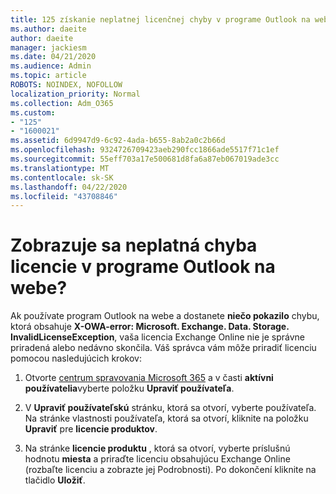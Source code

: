 ```yaml
---
title: 125 získanie neplatnej licenčnej chyby v programe Outlook na webe?
ms.author: daeite
author: daeite
manager: jackiesm
ms.date: 04/21/2020
ms.audience: Admin
ms.topic: article
ROBOTS: NOINDEX, NOFOLLOW
localization_priority: Normal
ms.collection: Adm_O365
ms.custom:
- "125"
- "1600021"
ms.assetid: 6d9947d9-6c92-4ada-b655-8ab2a0c2b66d
ms.openlocfilehash: 9324726709423aeb290fcc1866ade5517f71c1ef
ms.sourcegitcommit: 55eff703a17e500681d8fa6a87eb067019ade3cc
ms.translationtype: MT
ms.contentlocale: sk-SK
ms.lasthandoff: 04/22/2020
ms.locfileid: "43708846"
---
```

# <a name="getting-an-invalid-license-error-in-outlook-on-the-web"></a>Zobrazuje sa neplatná chyba licencie v programe Outlook na webe?

Ak používate program Outlook na webe a dostanete **niečo pokazilo** chybu, ktorá obsahuje **X-OWA-error: Microsoft. Exchange. Data. Storage. InvalidLicenseException**, vaša licencia Exchange Online nie je správne priradená alebo nedávno skončila. Váš správca vám môže priradiť licenciu pomocou nasledujúcich krokov:
  
1. Otvorte [centrum spravovania Microsoft 365](https://portal.office.com/adminportal/home#/homepage) a v časti **aktívni používatelia**vyberte položku **Upraviť používateľa**.

2. V **Upraviť používateľskú** stránku, ktorá sa otvorí, vyberte používateľa. Na stránke vlastnosti používateľa, ktorá sa otvorí, kliknite na položku **Upraviť** pre **licencie produktov**.

3. Na stránke **licencie produktu** , ktorá sa otvorí, vyberte príslušnú hodnotu **miesta** a priraďte licenciu obsahujúcu Exchange Online (rozbaľte licenciu a zobrazte jej Podrobnosti). Po dokončení kliknite na tlačidlo **Uložiť**.

